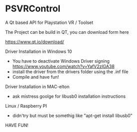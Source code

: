 # PSVRControl
A Qt based API for Playstation VR / Toolset

The Project can be build in QT, you can download form here

https://www.qt.io/download/

Driver Installation in Windows 10

  - You have to deactivate Windows Driver signing  https://www.youtube.com/watch?v=YafV2zlGA38
  - install the driver from the drivers folder using the .inf file
  - Compile and have fun!

Driver Installation in MAC-elton

  - ask mistress goolge for libusb0 installation instructions

Linux / Raspberry PI

  - didn'try but must be somethig like "apt-get install libusb0"
  
  
HAVE FUN!
  

